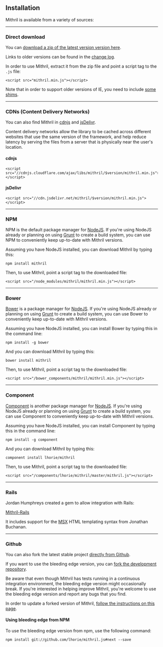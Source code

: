 ## Installation

Mithril is available from a variety of sources:

---

### Direct download

You can [download a zip of the latest version version here](http://lhorie.github.io/mithril/mithril.min.zip).

Links to older versions can be found in the [change log](change-log.html).

In order to use Mithril, extract it from the zip file and point a script tag to the `.js` file:

```markup
<script src="mithril.min.js"></script>
```

Note that in order to support older versions of IE, you need to include [some shims](tools.md#internet-explorer-compatibility).

---

### CDNs (Content Delivery Networks)

You can also find Mithril in [cdnjs](http://cdnjs.com/libraries/mithril/) and [jsDelivr](http://www.jsdelivr.com/#!mithril).

Content delivery networks allow the library to be cached across different websites that use the same version of the framework, and help reduce latency by serving the files from a server that is physically near the user's location.

#### cdnjs

```markup
<script src="//cdnjs.cloudflare.com/ajax/libs/mithril/$version/mithril.min.js"></script>
```

#### jsDelivr

```markup
<script src="//cdn.jsdelivr.net/mithril/$version/mithril.min.js"></script>
```

---

### NPM

NPM is the default package manager for [NodeJS](http://nodejs.org/). If you're using NodeJS already or planning on using [Grunt](http://gruntjs.com/) to create a build system, you can use NPM to conveniently keep up-to-date with Mithril versions.

Assuming you have NodeJS installed,  you can download Mithril by typing this:

```
npm install mithril
```

Then, to use Mithril, point a script tag to the downloaded file:

```markup
<script src="/node_modules/mithril/mithril.min.js"></script>
```

---

### Bower

[Bower](http://bower.io) is a package manager for [NodeJS](http://nodejs.org/). If you're using NodeJS already or planning on using [Grunt](http://gruntjs.com/) to create a build system, you can use Bower to conveniently keep up-to-date with Mithril versions.

Assuming you have NodeJS installed, you can install Bower by typing this in the command line:

```
npm install -g bower
```

And you can download Mithril by typing this:

```
bower install mithril
```

Then, to use Mithril, point a script tag to the downloaded file:

```markup
<script src="/bower_components/mithril/mithril.min.js"></script>
```

---

### Component

[Component](http://component.github.io) is another package manager for [NodeJS](http://nodejs.org/). If you're using NodeJS already or planning on using [Grunt](http://gruntjs.com/) to create a build system, you can use Component to conveniently keep up-to-date with Mithril versions.

Assuming you have NodeJS installed, you can install Component by typing this in the command line:

```
npm install -g component
```

And you can download Mithril by typing this:

```
component install lhorie/mithril
```

Then, to use Mithril, point a script tag to the downloaded file:

```markup
<script src="/components/lhorie/mithril/master/mithril.js"></script>
```

---

### Rails

Jordan Humphreys created a gem to allow integration with Rails:

[Mithril-Rails](https://github.com/mrsweaters/mithril-rails)

It includes support for the [MSX](https://github.com/insin/msx) HTML templating syntax from Jonathan Buchanan.

---

### Github

You can also fork the latest stable project [directly from Github](https://github.com/lhorie/mithril).

If you want to use the bleeding edge version, you can [fork the development repository](https://github.com/lhorie/mithril.js).

Be aware that even though Mithril has tests running in a continuous integration environment, the bleeding edge version might occasionally break. If you're interested in helping improve Mithril, you're welcome to use the bleeding edge version and report any bugs that you find.

In order to update a forked version of Mithril, [follow the instructions on this page](https://help.github.com/articles/syncing-a-fork).

#### Using bleeding edge from NPM

To use the bleeding edge version from npm, use the following command:

```
npm install git://github.com/lhorie/mithril.js#next --save
```

